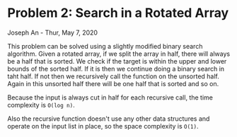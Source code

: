 # Problem 2: Search in a Rotated Array
Joseph An - Thur, May 7, 2020

This problem can be solved using a slightly modified binary search algorithm.
Given a rotated array, if we split the array in half, there will always be a half that is sorted. We check if the target is within the upper and lower bounds of the sorted half. If it is then we continue doing a binary search in taht half. If not then we recursively call the function on the unsorted half. Again in this unsorted half there will be one half that is sorted and so on.

Because the input is always cut in half for each recursive call, the time complexity is `O(log n)`.

Also the recursive function doesn't use any other data structures and operate on the input list in place, so the space complexity is `O(1)`.
